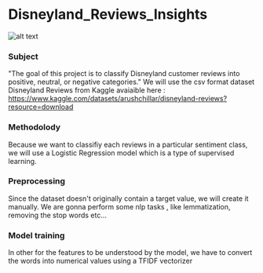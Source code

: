 # Disneyland_Reviews_Insights

![alt text](
https://cdn.wallpapersafari.com/13/95/hdRfnU.jpg)

### Subject

"The goal of this project is to classify Disneyland customer reviews into positive, neutral, or negative categories."
We will use the csv format dataset Disneyland Reviews from Kaggle avaiaible here : https://www.kaggle.com/datasets/arushchillar/disneyland-reviews?resource=download

### Methodolody

Because we want to classifiy each reviews in a particular sentiment class, we will use a Logistic Regression model which is a type of supervised learning.

### Preprocessing

Since the dataset doesn't originally contain a target value, we will create it manually.
We are gonna perform some nlp tasks , like lemmatization, removing the stop words etc...

### Model training
In other for the features to be understood by the model, we have to convert the words into numerical values using a TFIDF vectorizer

